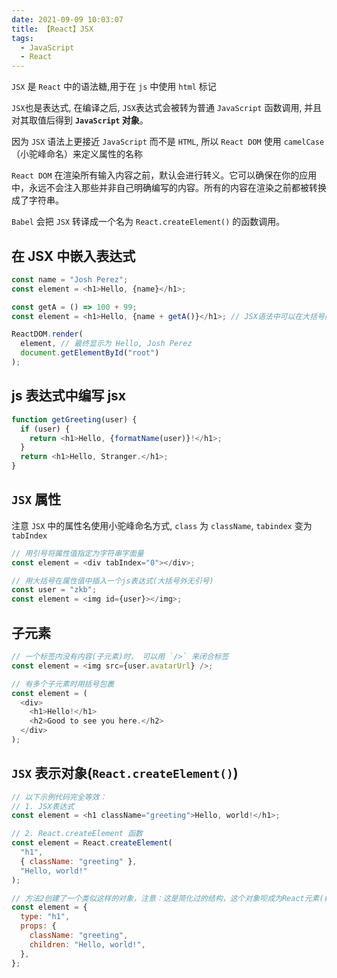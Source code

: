```yaml
---
date: 2021-09-09 10:03:07
title: 【React】JSX
tags:
  - JavaScript
  - React
---
```


`JSX` 是 `React` 中的语法糖,用于在 `js` 中使用 `html` 标记

`JSX`也是表达式, 在编译之后, `JSX`表达式会被转为普通 `JavaScript` 函数调用, 并且对其取值后得到 **`JavaScript` 对象**。

因为 `JSX` 语法上更接近 `JavaScript` 而不是 `HTML`, 所以 `React DOM` 使用 `camelCase`（小驼峰命名）来定义属性的名称

`React DOM` 在渲染所有输入内容之前，默认会进行转义。它可以确保在你的应用中，永远不会注入那些并非自己明确编写的内容。所有的内容在渲染之前都被转换成了字符串。

`Babel` 会把 `JSX` 转译成一个名为 `React.createElement()` 的函数调用。

## 在 JSX 中嵌入表达式

```js
const name = "Josh Perez";
const element = <h1>Hello, {name}</h1>;

const getA = () => 100 + 99;
const element = <h1>Hello, {name + getA()}</h1>; // JSX语法中可以在大括号内放置任何有效的js表达式

ReactDOM.render(
  element, // 最终显示为 Hello, Josh Perez
  document.getElementById("root")
);
```

## js 表达式中编写 jsx

```js
function getGreeting(user) {
  if (user) {
    return <h1>Hello, {formatName(user)}!</h1>;
  }
  return <h1>Hello, Stranger.</h1>;
}
```

## `JSX` 属性

注意 `JSX` 中的属性名使用小驼峰命名方式, `class` 为 `className`, `tabindex` 变为 `tabIndex`

```js
// 用引号将属性值指定为字符串字面量
const element = <div tabIndex="0"></div>;

// 用大括号在属性值中插入一个js表达式(大括号外无引号)
const user = "zkb";
const element = <img id={user}></img>;
```

## 子元素

```js
// 一个标签内没有内容(子元素)时， 可以用 `/>` 来闭合标签
const element = <img src={user.avatarUrl} />;

// 有多个子元素时用括号包裹
const element = (
  <div>
    <h1>Hello!</h1>
    <h2>Good to see you here.</h2>
  </div>
);
```

## `JSX` 表示对象(`React.createElement()`)

```js
// 以下示例代码完全等效：
// 1. JSX表达式
const element = <h1 className="greeting">Hello, world!</h1>;

// 2. React.createElement 函数
const element = React.createElement(
  "h1",
  { className: "greeting" },
  "Hello, world!"
);

// 方法2创建了一个类似这样的对象，注意：这是简化过的结构，这个对象呗成为React元素(相当于vue的虚拟节点)
const element = {
  type: "h1",
  props: {
    className: "greeting",
    children: "Hello, world!",
  },
};
```
